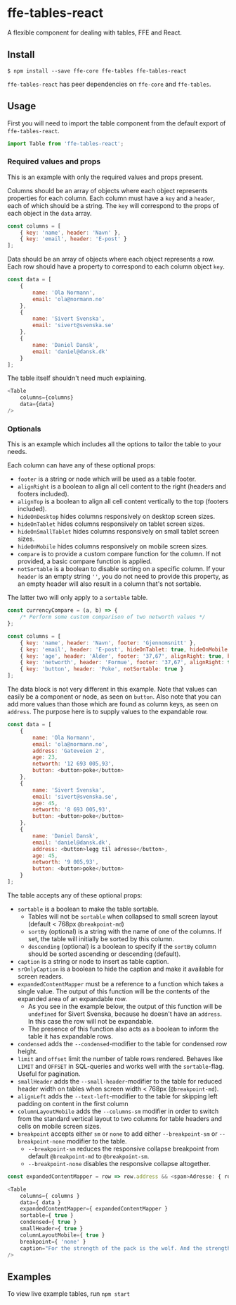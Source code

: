 # ffe-tables-react
A flexible component for dealing with tables, FFE and React.

## Install

```
$ npm install --save ffe-core ffe-tables ffe-tables-react
```

`ffe-tables-react` has peer dependencies on `ffe-core` and `ffe-tables`.


## Usage

First you will need to import the table component from the default export of `ffe-tables-react`.
```javascript
import Table from 'ffe-tables-react';
```

### Required values and props

This is an example with only the required values and props present.

Columns should be an array of objects where each object represents properties for each column.
Each column must have a `key` and a `header`, each of which should be a string.
The `key` will correspond to the props of each object in the `data` array.
```javascript
const columns = [
    { key: 'name', header: 'Navn' },
    { key: 'email', header: 'E-post' }
];
```

Data should be an array of objects where each object represents a row.
Each row should have a property to correspond to each column object `key`.
```javascript
const data = [
    {
        name: 'Ola Normann',
        email: 'ola@normann.no'
    },
    {
        name: 'Sivert Svenska',
        email: 'sivert@svenska.se'
    },
    {
        name: 'Daniel Dansk',
        email: 'daniel@dansk.dk'
    }
];
```

The table itself shouldn't need much explaining.
```javascript
<Table
    columns={columns}
    data={data}
/>
```

### Optionals

This is an example which includes all the options to tailor the table to your needs.

Each column can have any of these optional props:
- `footer` is a string or node which will be used as a table footer.
- `alignRight` is a boolean to align all cell content to the right (headers and footers included).
- `alignTop` is a boolean to align all cell content vertically to the top (footers included).
- `hideOnDesktop` hides columns responsively on desktop screen sizes.
- `hideOnTablet` hides columns responsively on tablet screen sizes.
- `hideOnSmallTablet` hides columns responsively on small tablet screen sizes.
- `hideOnMobile` hides columns responsively on mobile screen sizes.
- `compare` is to provide a custom compare function for the column.
If not provided, a basic compare function is applied.
- `notSortable` is a boolean to disable sorting on a specific column.
If your `header` is an empty string `''`, you do not need to provide this property,
as an empty header will also result in a column that's not sortable.

The latter two will only apply to a `sortable` table.
```javascript
const currencyCompare = (a, b) => {
    /* Perform some custom comparison of two networth values */
};

const columns = [
    { key: 'name', header: 'Navn', footer: 'Gjennomsnitt' },
    { key: 'email', header: 'E-post', hideOnTablet: true, hideOnMobile: true },
    { key: 'age', header: 'Alder', footer: '37,67', alignRight: true, hideOnMobile: true },
    { key: 'networth', header: 'Formue', footer: '37,67', alignRight: true, compare: currencyCompare },
    { key: 'button', header: 'Poke', notSortable: true }
];
```

The data block is not very different in this example.
Note that values can easily be a component or node, as seen on `button`.
Also note that you can add more values than those which are found as column keys, as seen on `address`.
The purpose here is to supply values to the expandable row.
```javascript
const data = [
    {
        name: 'Ola Normann',
        email: 'ola@normann.no',
        address: 'Gateveien 2',
        age: 23,
        networth: '12 693 005,93',
        button: <button>poke</button>
    },
    {
        name: 'Sivert Svenska',
        email: 'sivert@svenska.se',
        age: 45,
        networth: '8 693 005,93',
        button: <button>poke</button>
    },
    {
        name: 'Daniel Dansk',
        email: 'daniel@dansk.dk',
        address: <button>legg til adresse</button>,
        age: 45,
        networth: '9 005,93',
        button: <button>poke</button>
    }
];
```

The table accepts any of these optional props:
- `sortable` is a boolean to make the table sortable.
  - Tables will not be `sortable` when collapsed to small screen layout (default < 768px `@breakpoint-md`)
  - `sortBy` (optional) is a string with the name of one of the columns. If set, the table will initially be sorted by this column.
  - `descending` (optional) is a boolean to specify if the `sortBy` column should be sorted ascending or descending (default).
- `caption` is a string or node to insert as table caption.
- `srOnlyCaption` is a boolean to hide the caption and make it available for screen readers.
- `expandedContentMapper` must be a reference to a function which takes a single value.
The output of this function will be the contents of the expanded area of an expandable row.
  - As you see in the example below, the output of this function will be `undefined` for Sivert Svenska,
  because he doesn't have an `address`. In this case the row will not be expandable.
  - The presence of this function also acts as a boolean to inform the table it has expandable rows.
- `condensed` adds the `--condensed`-modifier to the table for condensed row height.
- `limit` and `offset` limit the number of table rows rendered. Behaves like `LIMIT` and `OFFSET` in SQL-queries and works well with the `sortable`-flag. Useful for pagination.
- `smallHeader` adds the `--small-header`-modifier to the table for reduced header width
on tables when screen width < 768px (`@breakpoint-md`).
- `alignLeft` adds the `--text-left`-modifier to the table for skipping left padding on content in the first column
- `columnLayoutMobile` adds the `--columns-sm` modifier in order to switch from the standard vertical layout to two columns for table headers and cells on mobile screen sizes.
- `breakpoint` accepts either `sm` or `none` to add either `--breakpoint-sm` or `--breakpoint-none` modifier to the table.
  - `--breakpoint-sm` reduces the responsive collapse breakpoint from default `@breakpoint-md` to `@breakpoint-sm`.
  - `--breakpoint-none` disables the responsive collapse altogether.
```javascript
const expandedContentMapper = row => row.address && <span>Adresse: { row.address }</span>;

<Table
    columns={ columns }
    data={ data }
    expandedContentMapper={ expandedContentMapper }
    sortable={ true }
    condensed={ true }
    smallHeader={ true }
    columnLayoutMobile={ true }
    breakpoint={ 'none' }
    caption="For the strength of the pack is the wolf. And the strength of the wolf is the pack."
/>
```

## Examples

To view live example tables, run `npm start`
